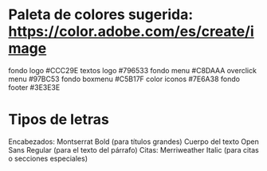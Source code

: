 # Paleta de colores sugerida: https://color.adobe.com/es/create/image
fondo logo #CCC29E
textos logo #796533
fondo menu #C8DAAA
overclick menu #97BC53
fondo boxmenu #C5B17F
color iconos #7E6A38
fondo footer #3E3E3E
# Tipos de letras 
Encabezados: Montserrat Bold (para títulos grandes)
Cuerpo del texto Open Sans Regular (para el texto del párrafo)
Citas: Merriweather Italic (para citas o secciones especiales)
